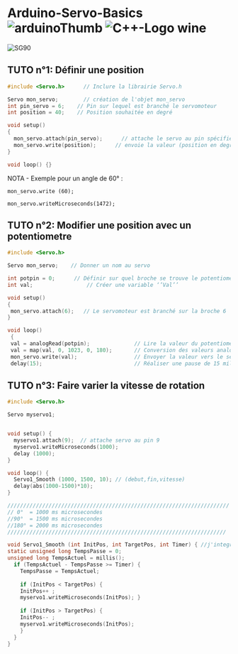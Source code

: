 # Arduino-Servo-Basics ![arduinoThumb](https://github.com/ICAREMAKER/Arduino-Servo-Basics/assets/107696317/2501d810-95e6-4dd2-be05-45868c0caa29) ![C++-Logo wine](https://github.com/ICAREMAKER/Arduino-Servo-Basics/assets/107696317/32c74bde-4af5-413f-81b5-8a6b8ad12a2c)

![SG90](https://github.com/ICAREMAKER/Arduino-Servo-Basics/assets/107696317/40a6efd8-04af-4d4d-af86-b2323c569537)


## TUTO n°1: Définir une position
```C
#include <Servo.h> 		// Inclure la librairie Servo.h

Servo mon_servo;    	// création de l'objet mon_servo 
int pin_servo = 6;    // Pin sur lequel est branché le servomoteur
int position = 40;    // Position souhaitée en degré

void setup() 
{
  mon_servo.attach(pin_servo);  	// attache le servo au pin spécifié sur l'objet mon_servo
  mon_servo.write(position);      // envoie la valeur (position en degré)au servomoteur mon_servo
}

void loop() {}
```

NOTA - Exemple pour un angle de 60° :

``` mon_servo.write (60); ```

``` mon_servo.writeMicroseconds(1472); ```


## TUTO n°2: Modifier une position avec un potentiometre
```C
#include <Servo.h>

Servo mon_servo;  	// Donner un nom au servo

int potpin = 0;  	 // Définir sur quel broche se trouve le potentiomètre
int val;    			 // Créer une variable ‘’Val’’

void setup() 
{
 mon_servo.attach(6);  	// Le servomoteur est branché sur la broche 6
}

void loop()
 {
 val = analogRead(potpin);            	// Lire la valeur du potentiomètre (valeur  entre 0 et 1023)
 val = map(val, 0, 1023, 0, 180);     	// Conversion des valeurs analogiques en degré
 mon_servo.write(val);                  // Envoyer la valeur vers le servomoteur
 delay(15);                           	// Réaliser une pause de 15 millisecondes

```
## TUTO n°3: Faire varier la vitesse de rotation
```C 
#include <Servo.h>

Servo myservo1; 


void setup() {
  myservo1.attach(9);  // attache servo au pin 9
  myservo1.writeMicroseconds(1000);
  delay (1000);
}

void loop() {
  Servo1_Smooth (1000, 1500, 10); // (debut,fin,vitesse)
  delay(abs(1000-1500)*10);
}

//////////////////////////////////////////////////////////////////////
// 0°  = 1000 ms microsecondes
//90°  = 1500 ms microsecondes
//180° = 2000 ms microsecondes
/////////////////////////////////////////////////////////////////////

void Servo1_Smooth (int InitPos, int TargetPos, int Timer) { //j'integre des variables locales
static unsigned long TempsPasse = 0;
unsigned long TempsActuel = millis();
  if (TempsActuel - TempsPasse >= Timer) {
    TempsPasse = TempsActuel;
	
	if (InitPos < TargetPos) {
    InitPos++ ;
    myservo1.writeMicroseconds(InitPos); } 
	
    if (InitPos > TargetPos) {
    InitPos-- ;
    myservo1.writeMicroseconds(InitPos);
    }
  }
}
```

